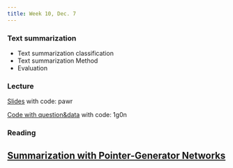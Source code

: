 ```yaml
---
title: Week 10, Dec. 7
---
```


### Text summarization
- Text summarization classification
- Text summarization Method
- Evaluation

### Lecture
[Slides](https://pan.baidu.com/s/1XavVb5sgJQ0rem7aQQzbww) with code: pawr

[Code with question&data](https://pan.baidu.com/s/16GQmaeBzs4SbbMXSWLcbFQ) with code: 1g0n

### Reading
[Summarization with Pointer-Generator Networks](https://aclanthology.org/P17-1099.pdf)
---
